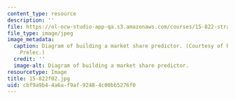 ```yaml
---
content_type: resource
description: ''
file: https://ol-ocw-studio-app-qa.s3.amazonaws.com/courses/15-822-strategic-marketing-measurement-fall-2002/cbf9a9b44a6af9af92484c00bb5276f0_15-822f02.jpg
file_type: image/jpeg
image_metadata:
  caption: Diagram of building a market share predictor. (Courtesy of Prof. Drazen
    Prelec.)
  credit: ''
  image-alt: Diagram of building a market share predictor.
resourcetype: Image
title: 15-822f02.jpg
uid: cbf9a9b4-4a6a-f9af-9248-4c00bb5276f0
---
```


